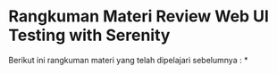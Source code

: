 # Rangkuman Materi Review Web UI Testing with Serenity

Berikut ini rangkuman materi yang telah dipelajari sebelumnya :
*